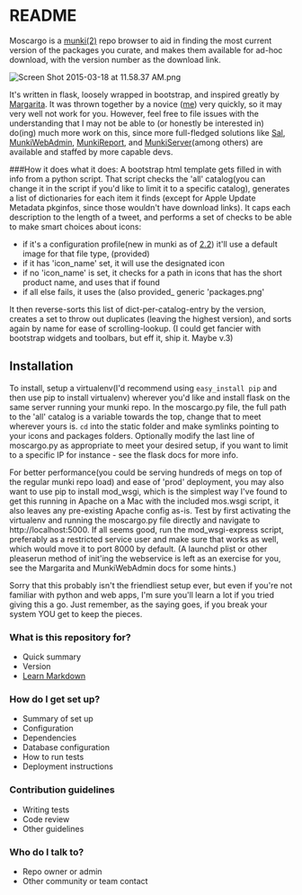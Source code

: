 # README #

Moscargo is a [munki(2)](https://www.munki.org/munki/) repo browser to aid in finding the most current version of the packages you curate, and makes them available for ad-hoc download, with the version number as the download link.

![Screen Shot 2015-03-18 at 11.58.37 AM.png](https://bitbucket.org/repo/694roL/images/3004430561-Screen%20Shot%202015-03-18%20at%2011.58.37%20AM.png)

It's written in flask, loosely wrapped in bootstrap, and inspired greatly by [Margarita](https://github.com/jessepeterson/margarita). It was thrown together by a novice ([me](http://resume.aru-b.com)) very quickly, so it may very well not work for you. However, feel free to file issues with the understanding that I may not be able to (or honestly be interested in) do(ing) much more work on this, since more full-fledged solutions like [Sal](http://salsoftware.com), [MunkiWebAdmin](https://github.com/munki/munkiwebadmin), [MunkiReport](https://github.com/munkireport/munkireport-php), and [MunkiServer](https://github.com/jnraine/munkiserver)(among others) are available and staffed by more capable devs.

###How it does what it does: 
A bootstrap html template gets filled in with info from a python script. That script checks the 'all' catalog(you can change it in the script if you'd like to limit it to a specific catalog), generates a list of dictionaries for each item it finds (except for Apple Update Metadata pkginfos, since those wouldn't have download links). It caps each description to the length of a tweet, and performs a set of checks to be able to make smart choices about icons: 
- if it's a configuration profile(new in munki as of [2.2](https://github.com/munki/munki/releases/tag/v.2.2.3)) it'll use a default image for that file type, (provided)
- if it has 'icon_name' set, it will use the designated icon
- if no 'icon_name' is set, it checks for a path in icons that has the short product name, and uses that if found
- if all else fails, it uses the (also provided_ generic 'packages.png'

It then reverse-sorts this list of dict-per-catalog-entry by the version, creates a set to throw out duplicates (leaving the highest version), and sorts again by name for ease of scrolling-lookup. (I could get fancier with bootstrap widgets and toolbars, but eff it, ship it. Maybe v.3) 
## Installation
To install, setup a virtualenv(I'd recommend using ```easy_install pip``` and then use pip to install virtualenv) wherever you'd like and install flask on the same server running your munki repo. In the moscargo.py file, the full path to the 'all' catalog is a variable towards the top, change that to meet wherever yours is. ```cd``` into the static folder and make symlinks pointing to your icons and packages folders. Optionally modify the last line of moscargo.py as appropriate to meet your desired setup, if you want to limit to a specific IP for instance - see the flask docs for more info. 

For better performance(you could be serving hundreds of megs on top of the regular munki repo load) and ease of 'prod' deployment, you may also want to use pip to install mod_wsgi, which is the simplest way I've found to get this running in Apache on a Mac with the included mos.wsgi script, it also leaves any pre-existing Apache config as-is. Test by first activating the virtualenv and running the moscargo.py file directly and navigate to http://localhost:5000. If all seems good, run the mod_wsgi-express script, preferably as a restricted service user and make sure that works as well, which would move it to port 8000 by default. (A launchd plist or other pleaserun method of init'ing the webservice is left as an exercise for you, see the Margarita and MunkiWebAdmin docs for some hints.)

Sorry that this probably isn't the friendliest setup ever, but even if you're not familiar with python and web apps, I'm sure you'll learn a lot if you tried giving this a go. Just remember, as the saying goes, if you break your system YOU get to keep the pieces.

### What is this repository for? ###

* Quick summary
* Version
* [Learn Markdown](https://bitbucket.org/tutorials/markdowndemo)

### How do I get set up? ###

* Summary of set up
* Configuration
* Dependencies
* Database configuration
* How to run tests
* Deployment instructions

### Contribution guidelines ###

* Writing tests
* Code review
* Other guidelines

### Who do I talk to? ###

* Repo owner or admin
* Other community or team contact